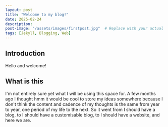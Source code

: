 ```yaml
---
layout: post
title: "Welcome to my blog!"
date: 2025-02-24
description:
post-image: "/assets/images/firstpost.jpg"  # Replace with your actual image path
tags: [Jekyll, Blogging, Web]
---
```

## Introduction

Hello and welcome! 

## What is this

I'm not entirely sure yet what I will be using this space for. A few months ago I thought hmm it would be cool to store my ideas somewhere because I don't think the content and cadence of my thoughts is the same from year to year, one period of my life to the next. So it went from I should have a blog, to I should have a customisable blog, to I should have a website, and here we are. 